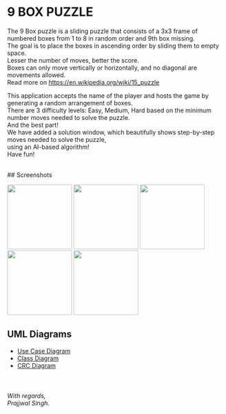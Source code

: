 # 9 BOX PUZZLE

The 9 Box puzzle is a sliding puzzle that consists of a 3x3 frame of numbered boxes from 1 to 8 in random order and 9th box missing.  
The goal is to place the boxes in ascending order by sliding them to empty space.  
Lesser the number of moves, better the score.  
Boxes can only move vertically or horizontally, and no diagonal are movements allowed.  
Read more on https://en.wikipedia.org/wiki/15_puzzle  
  
This application accepts the name of the player and hosts the game by generating a random arrangement of boxes.  
There are 3 difficulty levels: Easy, Medium, Hard based on the minimum number moves needed to solve the puzzle.  
And the best part!  
We have added a solution window, which beautifully shows step-by-step moves needed to solve the puzzle,  
using an AI-based algorithm!  
Have fun!  

<br>
## Screenshots
<p float="center">
    <img src="https://play-lh.googleusercontent.com/W3nKoUAknFsYdOHRG-pK_UvjOJoXo2F7LQlLZW1girkXKxWyqRTrU_DPpiQ99FSkbLY=w1536-h734-rw" width="150">
    <img src="https://play-lh.googleusercontent.com/3emLdHXZeio_JAVESxNpfxJJD0GnEhwDHdPn0sapPCqFHOvY8pUJwaS_PnAUWYez2fM=w1536-h734-rw" width="150">
    <img src="https://play-lh.googleusercontent.com/On2h-g6HzHHs23bfixwuHPZb66pfto5V1hYNWivfHRjhBOxvWxj5SKzTTREPj4uivg=w1536-h734-rw" width="150">
    <img src="https://play-lh.googleusercontent.com/am81N4hLnafTKp_mk00JJyOayVNXiwcB_31cE0HFBktTSc6YfpSkMkmQtaJC5xvSi2o=w1536-h734-rw" width="150">
    <img src="https://play-lh.googleusercontent.com/QF29DAoKNJIurw5-Q7j7zQQQp2_DUli-pBdFWuiupmXcfxJqU4WJYSjnqG5A53KtnA=w1536-h734-rw" width="150">
</p>
  
## UML Diagrams
- [Use Case Diagram](UML/Use%20Case.pdf)
- [Class Diagram](UML/Class%20Diagram.pdf)
- [CRC Diagram](UML/CRC.pdf)
<br><br><br>
###### With regards,<br>Prajjwal Singh.
